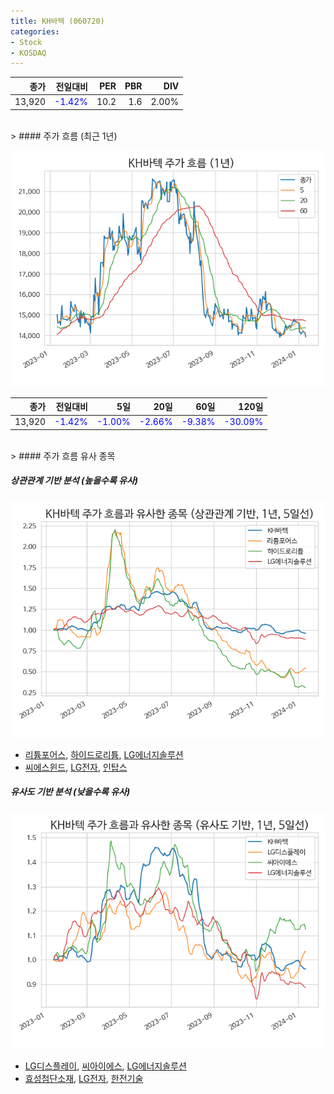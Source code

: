 ```yaml
---
title: KH바텍 (060720)
categories:
- Stock
- KOSDAQ
---
```


|종가|전일대비|PER|PBR|DIV|
|---:|-------:|--:|--:|--:|
|13,920|<span style="color: blue">-1.42%</span>|10.2|1.6|2.00%|

<!-- more -->
<br>
> #### 주가 흐름 (최근 1년)

![060720](/assets/images/stock/060720.png)

|종가|전일대비|5일|20일|60일|120일|
|---:|-------:|--:|---:|---:|----:|
|13,920|<span style="color: blue">-1.42%</span>|<span style="color: blue">-1.00%</span>|<span style="color: blue">-2.66%</span>|<span style="color: blue">-9.38%</span>|<span style="color: blue">-30.09%</span>|

<br>
> #### 주가 흐름 유사 종목

##### 상관관계 기반 분석 (높을수록 유사)
![060720](/assets/images/stock/060720_corr.png)
- [리튬포어스](/073570/), [하이드로리튬](/101670/), [LG에너지솔루션](/373220/)
- [씨에스윈드](/112610/), [LG전자](/066570/), [인탑스](/049070/)

##### 유사도 기반 분석 (낮을수록 유사)	
![060720](/assets/images/stock/060720_sim.png)
- [LG디스플레이](/034220/), [씨아이에스](/222080/), [LG에너지솔루션](/373220/)
- [효성첨단소재](/298050/), [LG전자](/066570/), [한전기술](/052690/)